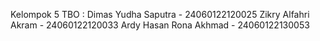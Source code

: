 Kelompok 5 TBO :
Dimas Yudha Saputra - 24060122120025
Zikry Alfahri Akram - 24060122120033
Ardy Hasan Rona Akhmad - 24060122130053
